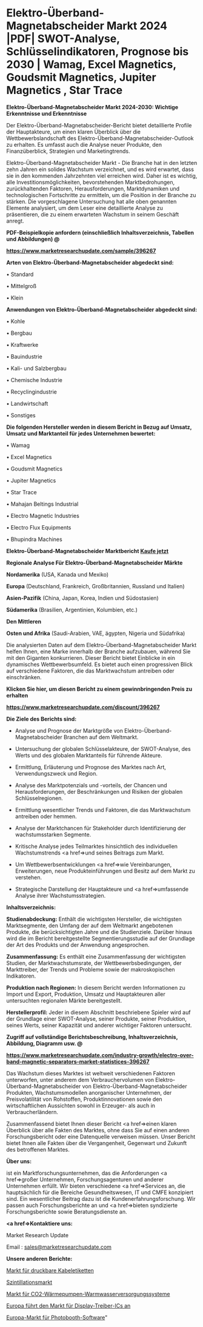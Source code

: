 # Elektro-Überband-Magnetabscheider Markt 2024 |PDF| SWOT-Analyse, Schlüsselindikatoren, Prognose bis 2030 | Wamag, Excel Magnetics, Goudsmit Magnetics, Jupiter Magnetics , Star Trace

<strong>Elektro-Überband-Magnetabscheider Markt 2024-2030: Wichtige Erkenntnisse und Erkenntnisse</strong>

Der Elektro-Überband-Magnetabscheider-Bericht bietet detaillierte Profile der Hauptakteure, um einen klaren Überblick über die Wettbewerbslandschaft des Elektro-Überband-Magnetabscheider-Outlook zu erhalten. Es umfasst auch die Analyse neuer Produkte, den Finanzüberblick, Strategien und Marketingtrends.

Elektro-Überband-Magnetabscheider Markt - Die Branche hat in den letzten zehn Jahren ein solides Wachstum verzeichnet, und es wird erwartet, dass sie in den kommenden Jahrzehnten viel erreichen wird. Daher ist es wichtig, alle Investitionsmöglichkeiten, bevorstehenden Marktbedrohungen, zurückhaltenden Faktoren, Herausforderungen, Marktdynamiken und technologischen Fortschritte zu ermitteln, um die Position in der Branche zu stärken. Die vorgeschlagene Untersuchung hat alle oben genannten Elemente analysiert, um dem Leser eine detaillierte Analyse zu präsentieren, die zu einem erwarteten Wachstum in seinem Geschäft anregt.



<strong><b>PDF-Beispielkopie anfordern (einschließlich Inhaltsverzeichnis, Tabellen und Abbildungen) @ </b></strong>

<strong><a href=https://www.marketresearchupdate.com/sample/396267>

<strong>https://www.marketresearchupdate.com/sample/396267</u></a></strong></strong>



<strong>Arten von Elektro-Überband-Magnetabscheider abgedeckt sind:</strong>

• Standard

• Mittelgroß

• Klein



<strong>Anwendungen von Elektro-Überband-Magnetabscheider abgedeckt sind:</strong>

• Kohle

• Bergbau

• Kraftwerke

• Bauindustrie

• Kali- und Salzbergbau

• Chemische Industrie

• Recyclingindustrie

• Landwirtschaft

• Sonstiges



<strong>Die folgenden Hersteller werden in diesem Bericht in Bezug auf Umsatz, Umsatz und Marktanteil für jedes Unternehmen bewertet:</strong>

• Wamag

• Excel Magnetics

• Goudsmit Magnetics

• Jupiter Magnetics 

• Star Trace

• Mahajan Beltings Industrial

• Electro Magnetic Industries

• Electro Flux Equipments

• Bhupindra Machines



<strong>Elektro-Überband-Magnetabscheider Marktbericht <a href=https://www.marketresearchupdate.com/buynow/396267>Kaufe jetzt</a></strong>



<strong>Regionale Analyse Für Elektro-Überband-Magnetabscheider Märkte</strong>



<strong>Nordamerika</strong> (USA, Kanada und Mexiko)



<strong>Europa</strong> (Deutschland, Frankreich, Großbritannien, Russland und Italien)



<strong>Asien-Pazifik</strong> (China, Japan, Korea, Indien und Südostasien)



<strong>Südamerika</strong> (Brasilien, Argentinien, Kolumbien, etc.)



<strong>Den Mittleren</strong> 

<strong>Osten und Afrika</strong> (Saudi-Arabien, VAE, ägypten, Nigeria und Südafrika)

Die analysierten Daten auf dem Elektro-Überband-Magnetabscheider Markt helfen Ihnen, eine Marke innerhalb der Branche aufzubauen, während Sie mit den Giganten konkurrieren. Dieser Bericht bietet Einblicke in ein dynamisches Wettbewerbsumfeld. Es bietet auch einen progressiven Blick auf verschiedene Faktoren, die das Marktwachstum antreiben oder einschränken.



<strong>Klicken Sie hier, um diesen Bericht zu einem gewinnbringenden Preis zu erhalten
</strong>

<strong><a href=https://www.marketresearchupdate.com/discount/396267>https://www.marketresearchupdate.com/discount/396267</b></u></strong></a>



<strong>Die Ziele des Berichts sind:</strong>

- Analyse und Prognose der Marktgröße von Elektro-Überband-Magnetabscheider Branchen auf dem Weltmarkt.

- Untersuchung der globalen Schlüsselakteure, der SWOT-Analyse, des Werts und des globalen Marktanteils für führende Akteure.

- Ermittlung, Erläuterung und Prognose des Marktes nach Art, Verwendungszweck und Region.

- Analyse des Marktpotenzials und -vorteils, der Chancen und Herausforderungen, der Beschränkungen und Risiken der globalen Schlüsselregionen.

- Ermittlung wesentlicher Trends und Faktoren, die das Marktwachstum antreiben oder hemmen.

- Analyse der Marktchancen für Stakeholder durch Identifizierung der wachstumsstarken Segmente.

- Kritische Analyse jedes Teilmarktes hinsichtlich des individuellen Wachstumstrends <a href=>und</a> seines Beitrags zum Markt.

- Um Wettbewerbsentwicklungen <a href=>wie</a> Vereinbarungen, Erweiterungen, neue Produkteinführungen und Besitz auf dem Markt zu verstehen.

- Strategische Darstellung der Hauptakteure und <a href=>umfas</a>sende Analyse ihrer Wachstumsstrategien.



<strong>Inhaltsverzeichnis:</strong>



<strong>Studienabdeckung:</strong> Enthält die wichtigsten Hersteller, die wichtigsten Marktsegmente, den Umfang der auf dem Weltmarkt angebotenen Produkte, die berücksichtigten Jahre und die Studienziele. Darüber hinaus wird die im Bericht bereitgestellte Segmentierungsstudie auf der Grundlage der Art des Produkts und der Anwendung angesprochen.



<strong>Zusammenfassung:</strong> Es enthält eine Zusammenfassung der wichtigsten Studien, der Marktwachstumsrate, der Wettbewerbsbedingungen, der Markttreiber, der Trends und Probleme sowie der makroskopischen Indikatoren.



<strong>Produktion nach Regionen:</strong> In diesem Bericht werden Informationen zu Import und Export, Produktion, Umsatz und Hauptakteuren aller untersuchten regionalen Märkte bereitgestellt.



<strong>Herstellerprofil:</strong> Jeder in diesem Abschnitt beschriebene Spieler wird auf der Grundlage einer SWOT-Analyse, seiner Produkte, seiner Produktion, seines Werts, seiner Kapazität und anderer wichtiger Faktoren untersucht.



<strong><b>Zugriff auf vollständige Berichtsbeschreibung, Inhaltsverzeichnis, Abbildung, Diagramm usw. @ </b></strong>

<strong><a href=https://www.marketresearchupdate.com/industry-growth/electro-over-band-magnetic-separators-market-statistices-396267>https://www.marketresearchupdate.com/industry-growth/electro-over-band-magnetic-separators-market-statistices-396267</a></strong>

Das Wachstum dieses Marktes ist weltweit verschiedenen Faktoren unterworfen, unter anderem dem Verbrauchervolumen von Elektro-Überband-Magnetabscheider von Elektro-Überband-Magnetabscheider Produkten, Wachstumsmodellen anorganischer Unternehmen, der Preisvolatilität von Rohstoffen, Produktinnovationen sowie den wirtschaftlichen Aussichten sowohl in Erzeuger- als auch in Verbraucherländern.

Zusammenfassend bietet Ihnen dieser Bericht <a href=>einen</a> klaren Überblick über alle Fakten des Marktes, ohne dass Sie auf einen anderen Forschungsbericht oder eine Datenquelle verweisen müssen. Unser Bericht bietet Ihnen alle Fakten über die Vergangenheit, Gegenwart und Zukunft des betroffenen Marktes.



<strong>Über uns:</strong>

 ist ein Marktforschungsunternehmen, das die Anforderungen <a href=>großer</a> Unternehmen, Forschungsagenturen und anderer Unternehmen erfüllt. Wir bieten verschiedene <a href=>Services</a> an, die hauptsächlich für die Bereiche Gesundheitswesen, IT und CMFE konzipiert sind. Ein wesentlicher Beitrag dazu ist die Kundenerfahrungsforschung. Wir passen auch Forschungsberichte an und <a href=>bieten</a> syndizierte Forschungsberichte sowie Beratungsdienste an.



<strong><a href=>Kontaktiere uns:</a></strong>

Market Research Update

Email : sales@marketresearchupdate.com



<strong>Unsere anderen Berichte:</strong>

<a href=https://www.linkedin.com/pulse/printable-cable-labels-market-demand-future>Markt für druckbare Kabeletiketten</a>

<a href=https://www.linkedin.com/pulse/scintillation-market-size-industry-growth-factors>Szintillationsmarkt</a>

<a href=https://www.linkedin.com/pulse/co2-heat-pump-hot-water-supply-systems-market-1c>Markt für CO2-Wärmepumpen-Warmwasserversorgungssysteme</a>

<a href=https://www.linkedin.com/pulse/europe-led-display-driver-ics-market-2023-booming-across>Europa führt den Markt für Display-Treiber-ICs an</a>

<a href=https://www.linkedin.com/pulse/europe-photobooth-softwares-market-eyxbf/>Europa-Markt für Photobooth-Software</a>"
